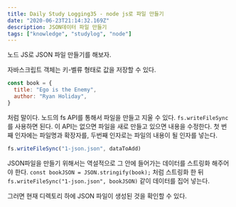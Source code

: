 ```yaml
---
title: Daily Study Logging35 - node js로 파일 만들기
date: "2020-06-23T21:14:32.169Z"
description: JSON데이터 파일 만들기
tags: ["knowledge", "studylog", "node"]
---
```


노드 JS로 JSON 파일 만들기를 해보자.

자바스크립트 객체는 키-벨류 형태로 값을 저장할 수 있다.

```javascript
const book = {
  title: "Ego is the Enemy",
  author: "Ryan Holiday",
}
```

처럼 말이다. 노드의 fs API를 통해서 파일을 만들고 지울 수 있다. `fs.writeFileSync`를 사용하면 된다. 이 API는 없으면 파일을 새로 만들고 있으면 내용을 수정한다. 첫 번째 인자에는 파일명과 확장자를, 두번째 인자로는 파일의 내용이 될 인자를 넣는다.

```javascript
fs.writeFileSync("1-json.json", dataToAdd)
```

JSON파일을 만들기 위해서는 역설적으로 그 안에 들어가는 데이터를 스트링화 해주어야 한다. `const bookJSON = JSON.stringify(book);` 처럼 스트링화 한 뒤 `fs.writeFileSync("1-json.json", bookJSON)` 같이 데이터를 집어 넣는다.

그러면 현재 디렉토리 하에 JSON 파일이 생성된 것을 확인할 수 있다.
